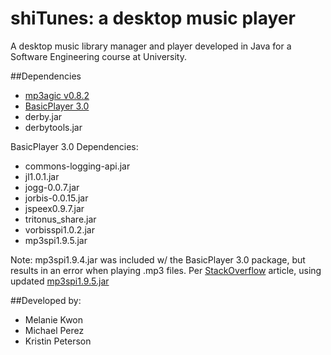 # shiTunes: a desktop music player

A desktop music library manager and player developed in Java for a Software Engineering course at University.

##Dependencies
* [mp3agic v0.8.2](https://github.com/mpatric/mp3agic)
* [BasicPlayer 3.0](http://www.javazoom.net/jlgui/api.html)
* derby.jar
* derbytools.jar

BasicPlayer 3.0 Dependencies:

* commons-logging-api.jar
* jl1.0.1.jar
* jogg-0.0.7.jar
* jorbis-0.0.15.jar
* jspeex0.9.7.jar
* tritonus_share.jar
* vorbisspi1.0.2.jar
* mp3spi1.9.5.jar 

Note: mp3spi1.9.4.jar was included w/ the BasicPlayer 3.0 package, but results in an error when playing .mp3 files. Per
[StackOverflow](http://stackoverflow.com/a/12806411/2237166) article, using updated 
[mp3spi1.9.5.jar](http://www.javazoom.net/mp3spi/sources.html)


##Developed by:
* Melanie Kwon
* Michael Perez
* Kristin Peterson